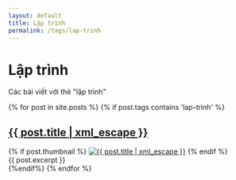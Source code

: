 ```yaml
---
layout: default
title: Lập trình
permalink: /tags/lap-trinh
---
```

<div id="index">
<div class="category_detail">
    <h1>Lập trình</h1>
    <p>Các bài viết với thẻ "lập trình"</p>
</div>
{% for post in site.posts %}
{% if post.tags contains 'lap-trinh' %}
<article class="post" itemscope itemtype="http://schema.org/Article">
  <h1 itemprop="name"><a itemprop="url" href="{{ site.site_url }}{{ post.url }}" title="{{ post.title | xml_escape }}" >{{ post.title | xml_escape }}</a></h1>
  {% if post.thumbnail %}
  <a href="{{ post.url }}"><img itemprop="image" src="{{ site.site_url }}/images/{{ post.thumbnail }}" alt="{{ post.title | xml_escape }}" class="post_thumbnail"></a>
  {% endif %}
  <div class="excerpt" itemprop="description">
    {{ post.excerpt }}
  </div>
  <div class="clear"></div>
</article>
{%endif%}
{% endfor %}
</div>
